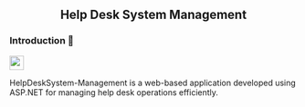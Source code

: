 <h2 align="center">Help Desk System Management</h2>

<h3> Introduction 📒 </h3>

<img height="25" src="https://tenor.com/bO6mt.gif"  />

<div>
<p>HelpDeskSystem-Management is a web-based application developed using ASP.NET for managing help desk operations efficiently.</p>
</div>
